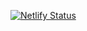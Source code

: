 [![Netlify Status](https://api.netlify.com/api/v1/badges/36eedcd2-1160-40a2-a86b-ede3df27189e/deploy-status)](https://app.netlify.com/sites/nsportfolio-js-shopping-cart/deploys)
